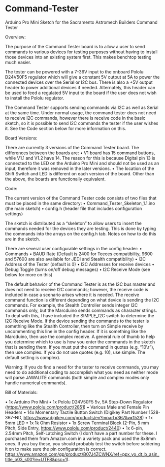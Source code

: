 # Command-Tester
Arduino Pro Mini Sketch for the Sacramento Astromech Builders Command Tester

Overview:

The purpose of the Command Tester board is to allow a user to send commands to various devices for testing purposes without having to install those devices into an existing system first.  This makes benchtop testing much easier.

The tester can be powered with a 7-36V input to the onboard Pololu D24V50F5 regulator which will give a constant 5V output at 5A to power the connected devices over the Serial or I2C bus.  There is also a +5V output header to power additional devices if needed.  Alternately, this header can be used to feed a regulated 5V input to the board if the user does not wish to install the Pololu regulator.

The Command Tester supports sending commands via I2C as well as Serial at the same time.  Under normal usage, the command tester does not need to receive I2C commands, however there is receive code in the basic sketch, so it is possible to send I2C commands the tester if the user wishes it.  See the Code section below for more information on this.

Board Versions:

There are currently 3 versions of the Command Tester board.  The differences between the boards are:
•	V1 board has 15 command buttons, while V1.1 and V1.2 have 14.  The reason for this is because Digital pin 13 is connected to the LED on the Arduino Pro Mini and should not be used as an input, therefore it was removed in the later versions.
•	The location of the Shift Switch and LED is different on each version of the board.
Other than the above, the boards are functionally equivalent.

Code:

The current version of the Command Tester code consists of two files that must be placed in the same directory:
•	Command_Tester_Skeleton_1.1.ino (the main sketch)
•	config.h (header file that includes configuration settings)

The sketch is distributed as a “skeleton” to allow users to insert the commands needed for the devices they are testing.  This is done by typing the commands into the arrays on the config.h tab.  Notes on how to do this are in the sketch.

There are several user configurable settings in the config header:
•	Commands
•	BAUD Rate (Default is 2400 for Teeces compatibility, 9600 and 57600 are also available for JEDI and Stealth compatibility)
•	I2C Address of the Tester (default is 0)
•	I2C Addresses for receive devices
•	Debug Toggle (turns on/off debug messages)
•	I2C Receive Mode (see below for more on this)

The default behavior of the Command Tester is as the I2C bus master and does not need to receive I2C commands; however, the receive code is included in case a scenario arises where it is needed.  The receive command function is different depending on what device is sending the I2C commands. For example, the Stealth Controller sends integer I2C commands only, but the Marcduino sends commands as character strings.  To deal with this, I have included the SIMPLE_I2C switch to determine the I2C Receive Mode.  If the device sending the commands to the tester is something like the Stealth Controller, then turn on Simple receive by uncommenting this line in the config header.  If it is something like the Marcduino, then use the complex receive.  A general rule of thumb to help you determine which to use is how you enter the commands in the sketch that is sending them.  If you must put the command in quotes (e.g. “10\r”), then use complex.  If you do not use quotes (e.g. 10), use simple.  The default setting is complex). 

Warning:  If you do find a need for the tester to receive commands, you may need to do additional coding to accomplish what you need as neither mode will parse JAWALITE commands (both simple and complex modes only handle numerical commands).

Bill of Materials:

•	1x Arduino Pro Mini
•	1x Pololu D24V50F5 5v, 5A Step-Down Regulator (https://www.pololu.com/product/2851)
•	Various Male and Female Pin Headers
•	14x Momentary Tactile Button Switch (Digikey Part Number 1528-367-ND, https://www.digikey.com/products/en?mpart=367&v=1528)
•	1x 5mm LED
•	1x 1k Ohm Resistor
•	1x Screw Terminal Block (2-Pin, 5 mm Pitch, Side Entry, https://www.pololu.com/product/2440)
•	1x 6-pin, 2.54mm Pitch, Self-Latching Switch (I don’t have a part number for these. I purchased them from Amazon.com in a variety pack and used the 8x8mm ones. If you buy these, you should probably test the switch before soldering it on to make sure the pin configuration is correct. https://www.amazon.com/gp/product/B07J4ZCWNX/ref=ppx_yo_dt_b_asin_title_o03_s00?ie=UTF8&psc=1).
 
